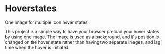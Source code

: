 # Hoverstates
One image for multiple icon hover states


This project is a simple way to have your  browser preload your hover states by using one image. 
The image is used as a background, and it's position is changed on the hover state rather than having two separate 
images, and lag time when the hover is initiated. 
